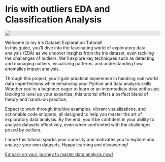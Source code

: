 <h1>Iris with outliers EDA and Classification Analysis</h1>
</code>
<img style="display: block;-webkit-user-select: none;margin: auto;background-color: hsl(0, 0%, 90%);transition: background-color 300ms;" src="https://t4.ftcdn.net/jpg/08/68/82/65/360_F_868826574_cFsv8j9N1GsauGtCoXtkXXBgHfLXlOdP.jpg">

Welcome to my Iris Dataset Exploration Tutorial!  
In this guide, you'll dive into the fascinating world of exploratory data analysis (EDA) as we uncover insights from the Iris dataset, even tackling the challenges of outliers. We'll explore key techniques such as detecting and managing outliers, visualizing patterns, and understanding how anomalies impact analysis.

Through this project, you'll gain practical experience in handling real-world data imperfections while enhancing your Python and data analysis skills. Whether you're a beginner eager to learn or an intermediate data enthusiast looking to level up your expertise, this tutorial offers a perfect blend of theory and hands-on practice.

Expect to work through intuitive examples, vibrant visualizations, and actionable code snippets, all designed to help you master the art of exploratory data analysis. By the end, you'll be confident in your ability to analyze datasets effectively, even when confronted with the challenges posed by outliers.

I hope this tutorial sparks your curiosity and motivates you to explore and analyze your own datasets. Happy learning and discovering!

[Embark on your journey to master data analysis now!](Iris_with_outliers_eda.ipynb.)
